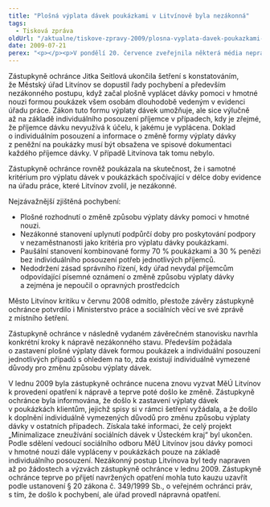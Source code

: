 ```yaml
---
title: "Plošná výplata dávek poukázkami v Litvínově byla nezákonná"
tags:
  - Tisková zpráva
oldUrl: "/aktualne/tiskove-zpravy-2009/plosna-vyplata-davek-poukazkami-v-litvinove-byla-nezakonna"
date: 2009-07-21
perex: "<p></p><p>V pondělí 20. července zveřejnila některá média nepravdivou informaci o závěrech šetření zástupkyně ochránce ve věci výplaty dávek pomoci v hmotné nouzi v Litvínově. Vyjádření starosty Litvínova Voláka, která média uváděla, jsou zcela pozměněná a nezakládají se na pravdě. </p>"
---
```


<!-- imported from the old website -->

<p>Zástupkyně ochránce Jitka Seitlová ukončila šetření s konstatováním, že Městský úřad Litvínov se dopustil řady pochybení a především nezákonného postupu, když začal plošně vyplácet dávky pomoci v hmotné nouzi formou poukázek všem osobám dlouhodobě vedeným v evidenci úřadu práce. Zákon tuto formu výplaty dávek umožňuje, ale sice výlučně až na základě individuálního posouzení příjemce v případech, kdy je zřejmé, že příjemce dávku nevyužívá k účelu, k jakému je vyplácena. Doklad o individuálním posouzení a informace o změně formy výplaty dávky z peněžní na poukázky musí být obsažena ve spisové dokumentaci každého příjemce dávky. V případě Litvínova tak tomu nebylo.</p><p>Zástupkyně ochránce rovněž poukázala na skutečnost, že i samotné kritérium pro výplatu dávek v poukázkách spočívající v délce doby evidence na úřadu práce, které Litvínov zvolil, je nezákonné.</p><p>Nejzávažnější zjištěná pochybení:</p><ul><li>Plošné rozhodnutí o změně způsobu výplaty dávky pomoci v hmotné nouzi.</li><li>Nezákonné stanovení uplynutí podpůrčí doby pro poskytování podpory v nezaměstnanosti jako kritéria pro výplatu dávky poukázkami.</li><li>Paušální stanovení kombinované formy 70 % poukázkami a 30 % penězi bez individuálního posouzení potřeb jednotlivých příjemců.</li><li>Nedodržení zásad správního řízení, kdy úřad nevydal příjemcům odpovídající písemné oznámení o změně způsobu výplaty dávky a zejména je nepoučil o opravných prostředcích</li></ul><p>Město Litvínov kritiku v červnu 2008 odmítlo, přestože závěry zástupkyně ochránce potvrdilo i Ministerstvo práce a sociálních věcí ve své zprávě z místního šetření.</p><p>Zástupkyně ochránce v následně vydaném závěrečném stanovisku navrhla konkrétní kroky k nápravě nezákonného stavu. Především požádala o zastavení plošné výplaty dávek formou poukázek a individuální posouzení jednotlivých případů s ohledem na to, zda existují individuálně vymezené důvody pro změnu způsobu výplaty dávek.</p><p>V lednu 2009 byla zástupkyně ochránce nucena znovu vyzvat MěÚ Litvínov k provedení opatření k nápravě a teprve poté došlo ke změně. Zástupkyně ochránce byla informována, že došlo k zastavení výplaty dávek v poukázkách klientům, jejichž spisy si v rámci šetření vyžádala, a že došlo k doplnění individuálně vymezených důvodů pro změnu způsobu výplaty dávky v ostatních případech. Získala také informaci, že celý projekt „Minimalizace zneužívání sociálních dávek v Ústeckém kraj“ byl ukončen. Podle sdělení vedoucí sociálního odboru MěÚ Litvínov jsou dávky pomoci v hmotné nouzi dále vypláceny v poukázkách pouze na základě individuálního posouzení. Nezákonný postup Litvínova byl tedy napraven až po žádostech a výzvách zástupkyně ochránce v lednu 2009. Zástupkyně ochránce teprve po přijetí navržených opatření mohla tuto kauzu uzavřít podle ustanovení § 20 zákona č. 349/1999 Sb., o veřejném ochránci práv, s tím, že došlo k pochybení, ale úřad provedl nápravná opatření.</p>
